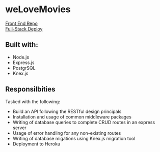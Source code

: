 # weLoveMovies
[Front End Repo](https://github.com/richardgreckijr/starter-movie-front-end)
<br/>
[Full-Stack Deploy](https://wizardly-hodgkin-52d380.netlify.app/)
## Built with:
- Node.js
- Express.js
- PostgrSQL
- Knex.js
## Responsilbities
Tasked with the following:
- Build an API following the RESTful design principals
- Installation and usage of common middleware packages
- Writing of database queries to complete CRUD routes in an express server
- Usage of error handling for any non-existing routes
- Writing of database migations using Knex.js migration tool
- Deployment to Heroku

